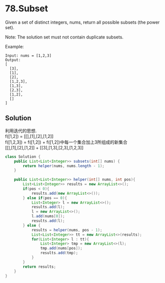 # 78.Subset

Given a set of distinct integers, nums, return all possible subsets (the power set).

Note: The solution set must not contain duplicate subsets.

Example:
```
Input: nums = [1,2,3]
Output:
[
  [3],
  [1],
  [2],
  [1,2,3],
  [1,3],
  [2,3],
  [1,2],
  []
]
```

## Solution
利用迭代的思想.  
f([1,2]) = [[],[1],[2],[1,2]]  
f([1,2,3]) = f([1,2]) + f([1,2])中每一个集合加上3所组成的新集合  
[[],[1],[2],[1,2]] + [[3],[1,3],[2,3],[1,2,3]]

``` java 
class Solution {
    public List<List<Integer>> subsets(int[] nums) {
        return helper(nums, nums.length - 1);
    }
    
    public List<List<Integer>> helper(int[] nums, int pos){
        List<List<Integer>> results = new ArrayList<>();
        if(pos < 0){
            results.add(new ArrayList<>());
        } else if(pos == 0){
            List<Integer> l = new ArrayList<>();
            results.add(l);
            l = new ArrayList<>();
            l.add(nums[0]);
            results.add(l);
        } else {
            results = helper(nums, pos - 1);
            List<List<Integer>> tt = new ArrayList<>(results);
            for(List<Integer> l : tt){
                List<Integer> tmp = new ArrayList<>(l);
                tmp.add(nums[pos]);
                results.add(tmp);
            }
        }
        return results;
    }
}
```